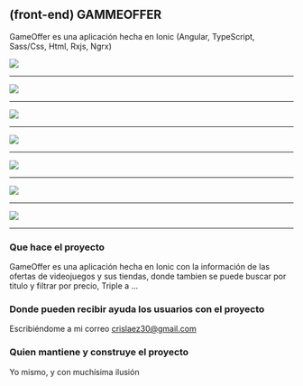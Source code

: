 ## (front-end) GAMMEOFFER

GameOffer es una aplicación hecha en Ionic (Angular, TypeScript, Sass/Css, Html, Rxjs, Ngrx)

<img src="https://github.com/crislaez/Gameoffer/blob/master/src/assets/images/Gameoffer_1.jpg" />
<hr>
<img src="https://github.com/crislaez/Gameoffer/blob/master/src/assets/images/Gameoffer_2.jpg" />
<hr>
<img src="https://github.com/crislaez/Gameoffer/blob/master/src/assets/images/Gameoffer_3.jpg" />
<hr>
<img src="https://github.com/crislaez/Gameoffer/blob/master/src/assets/images/Gameoffer_4.jpg" />
<hr>
<img src="https://github.com/crislaez/Gameoffer/blob/master/src/assets/images/Gameoffer_5.jpg" />
<hr>
<img src="https://github.com/crislaez/Gameoffer/blob/master/src/assets/images/Gameoffer_6.jpg" />
<hr>
<img src="https://github.com/crislaez/Gameoffer/blob/master/src/assets/images/Gameoffer_7.jpg" />
<hr>


### Que hace el proyecto

GameOffer es una aplicación hecha en Ionic con la información de las ofertas de videojuegos y sus tiendas, donde tambien se puede buscar por titulo y filtrar por precio, Triple a ... 
 
### Donde pueden recibir ayuda los usuarios con el proyecto
 
Escribiéndome a mi correo crislaez30@gmail.com

### Quien mantiene y construye el proyecto

Yo mismo, y con muchísima ilusión
